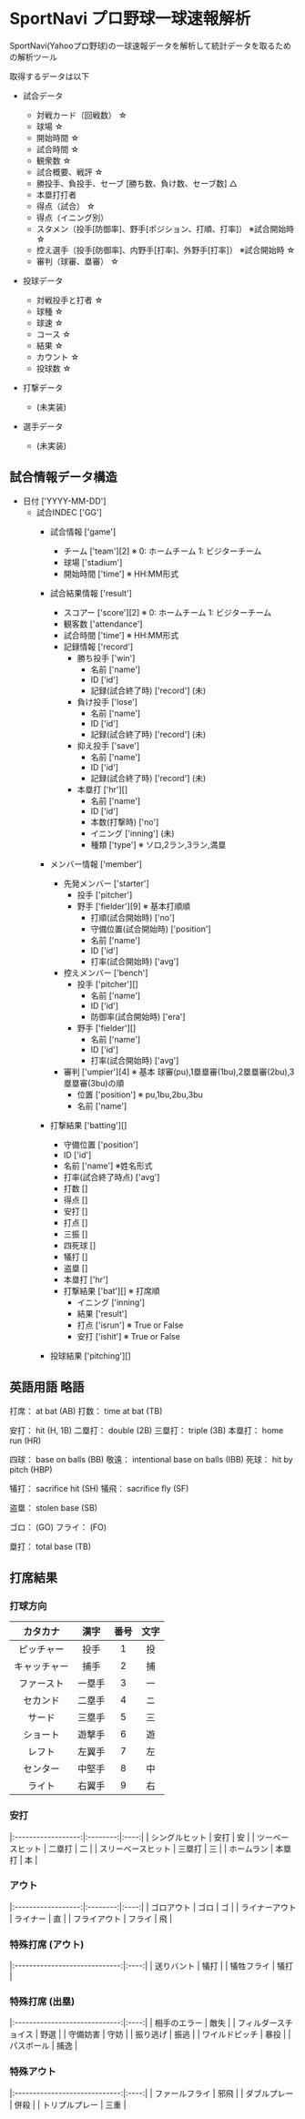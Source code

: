 # SportNavi プロ野球一球速報解析

SportNavi(Yahooプロ野球)の一球速報データを解析して統計データを取るための解析ツール

取得するデータは以下
* 試合データ
    * 対戦カード（回戦数） ☆
    * 球場 ☆
    * 開始時間 ☆
    * 試合時間 ☆
    * 観衆数 ☆
    * 試合概要、戦評 ☆
    * 勝投手、負投手、セーブ [勝ち数、負け数、セーブ数] △
    * 本塁打打者 
    * 得点（試合） ☆
    * 得点（イニング別） 
    * スタメン（投手[防御率]、野手[ポジション、打順、打率]） ※試合開始時 ☆
    * 控え選手（投手[防御率]、内野手[打率]、外野手[打率]） ※試合開始時 ☆
    * 審判（球審、塁審） ☆
    
* 投球データ
    * 対戦投手と打者 ☆
    * 球種 ☆
    * 球速 ☆
    * コース ☆
    * 結果 ☆
    * カウント ☆
    * 投球数 ☆
    
* 打撃データ
    * (未実装)
    
* 選手データ
    * (未実装)


## 試合情報データ構造

* 日付 ['YYYY-MM-DD']
    * 試合INDEC ['GG']
        * 試合情報 ['game']
            * チーム ['team'][2]    ※ 0: ホームチーム 1: ビジターチーム
            * 球場 ['stadium']
            * 開始時間 ['time']     ※ HH:MM形式
            
        * 試合結果情報 ['result']
            * スコアー ['score'][2] ※ 0: ホームチーム 1: ビジターチーム
            * 観客数 ['attendance']
            * 試合時間 ['time']     ※ HH:MM形式
            * 記録情報 ['record']
                * 勝ち投手 ['win']
                    * 名前 ['name']
                    * ID ['id']
                    * 記録(試合終了時) ['record']   (未)
                * 負け投手 ['lose']
                    * 名前 ['name']
                    * ID ['id']
                    * 記録(試合終了時) ['record']   (未)
                * 抑え投手 ['save']
                    * 名前 ['name']
                    * ID ['id']
                    * 記録(試合終了時) ['record']   (未)
                * 本塁打 ['hr'][]
                    * 名前 ['name']
                    * ID ['id']
                    * 本数(打撃時) ['no']
                    * イニング ['inning']   (未)
                    * 種類 ['type']   ※ ソロ,2ラン,3ラン,満塁

        * メンバー情報 ['member']
            * 先発メンバー ['starter']
                * 投手 ['pitcher']
                * 野手 ['fielder'][9]  ※ 基本打順順
                    * 打順(試合開始時) ['no']
                    * 守備位置(試合開始時) ['position']
                    * 名前 ['name']
                    * ID ['id']
                    * 打率(試合開始時) ['avg']
            * 控えメンバー ['bench']
                * 投手 ['pitcher'][]
                    * 名前 ['name']
                    * ID ['id']
                    * 防御率(試合開始時) ['era']
                * 野手 ['fielder'][]
                    * 名前 ['name']
                    * ID ['id']
                    * 打率(試合開始時) ['avg']
            * 審判 ['umpier'][4]     ※ 基本 球審(pu),1塁塁審(1bu),2塁塁審(2bu),3塁塁審(3bu)の順
                * 位置 ['position']  ※ pu,1bu,2bu,3bu
                * 名前 ['name']
                
        * 打撃結果 ['batting'][]
            * 守備位置 ['position']
            * ID ['id']
            * 名前 ['name']   ※姓名形式
            * 打率(試合終了時点) ['avg']
            * 打数 []
            * 得点 []
            * 安打 []
            * 打点 []
            * 三振 []
            * 四死球 []
            * 犠打 []
            * 盗塁 []
            * 本塁打 ['hr']
            * 打撃結果 ['bat'][]   ※ 打席順
                * イニング ['inning']
                * 結果 ['result']
                * 打点 ['isrun']    ※ True or False
                * 安打 ['ishit']    ※ True or False
            
        * 投球結果 ['pitching'][]



## 英語用語 略語

打席：  at bat  (AB)
打数：  time at bat  (TB)

安打：  hit (H, 1B)
二塁打：  double (2B)
三塁打：  triple (3B)
本塁打：  home run  (HR)

四球： base on balls (BB)
敬遠： intentional base on balls (IBB)
死球： hit by pitch (HBP)

犠打：  sacrifice hit (SH)
犠飛：  sacrifice fly (SF)

盗塁：  stolen base (SB)

ゴロ：  (GO)
フライ： (FO)

塁打：  total base  (TB)


## 打席結果
### 打球方向
| カタカナ      | 漢字     | 番号 | 文字 | 
|:-------------:|:--------:|:----:|:----:|
| ピッチャー    | 投手     | 1    | 投   |
| キャッチャー  | 捕手     | 2    | 捕   |
| ファースト    | 一塁手   | 3    | 一   |
| セカンド      | 二塁手   | 4    | ニ   |
| サード        | 三塁手   | 5    | 三   |
| ショート      | 遊撃手   | 6    | 遊   |
| レフト        | 左翼手   | 7    | 左   |
| センター      | 中堅手   | 8    | 中   |
| ライト        | 右翼手   | 9    | 右   |

### 安打
|:------------------:|:--------:|:----:|
| シングルヒット     | 安打     | 安   |
| ツーベースヒット   | 二塁打   | 二   |
| スリーベースヒット | 三塁打   | 三   |
| ホームラン         | 本塁打   | 本   |

### アウト
|:------------------:|:--------:|:----:|
| ゴロアウト         | ゴロ     | ゴ   |
| ライナーアウト     | ライナー | 直   |
| フライアウト       | フライ   | 飛   |

### 特殊打席 (アウト)
|:-----------------------------:|:----:|
| 送りバント                    | 犠打 |
| 犠牲フライ                    | 犠打 |

### 特殊打席 (出塁)
|:-----------------------------:|:----:|
| 相手のエラー                  | 敵失 |
| フィルダースチョイス          | 野選 |
| 守備妨害                      | 守妨 |
| 振り逃げ                      | 振逃 |
| ワイルドピッチ                | 暴投 |
| パスボール                    | 捕逸 |


### 特殊アウト
|:-----------------------------:|:----:|
| ファールフライ                | 邪飛 |
| ダブルプレー                  | 併殺 |
| トリプルプレー                | 三重 |





	